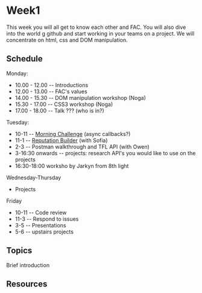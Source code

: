 # Week1

This week you will all get to know each other and FAC.
You will also dive into the world g github and start working in your teams on a project. We will concentrate on html, css and DOM manipulation.

## Schedule
Monday: 
* 10.00 - 12.00 -- Introductions
* 12.00 - 13.00 -- FAC's values
* 14.00 - 15.30 -- DOM manipulation workshop (Noga)
* 15.30 - 17.00 -- CSS3 workshop (Noga)
* 17.00 - 18.00 -- Talk ??? (who is in?)

Tuesday:
* 10-11 -- [Morning Challenge](https://repl.it/C0n0/0) (async callbacks?)
* 11-1 -- [Reputation Builder](https://github.com/tormod17/Reputation-Builder) (with Sofia)
* 2-3 -- Postman walkthrough and TFL API (with Owen)
* 3-16:30 onwards -- projects: research API's you would like to use on the projects
* 16:30-18:00 worksho by Jarkyn from 8th light

Wednesday-Thursday
* Projects

Friday
* 10-11 -- Code review
* 11-3 -- Respond to issues
* 3-5 -- Presentations
* 5-6 -- upstairs projects
## Topics

Brief introduction

## Resources
